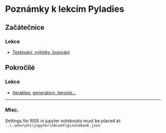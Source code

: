# Poznámky k lekcím Pyladies

## Začátečnice

### Lekce

- [Testování, vyjimky, logování](zacatecnice/vyjimky_test_log)

## Pokročilé

### Lekce

- [Iterables, generators, iterools...](pokrocile/iterables)

---

### Misc.

Settings for RISE in jupyter notebooks must be placed at:  
`..\.venv\etc\jupyter\nbconfig\notebook.json`